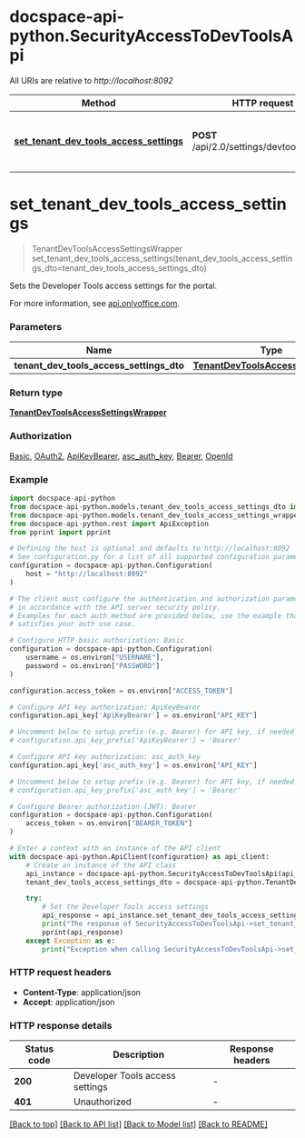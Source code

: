 # docspace-api-python.SecurityAccessToDevToolsApi

All URIs are relative to *http://localhost:8092*

Method | HTTP request | Description
------------- | ------------- | -------------
[**set_tenant_dev_tools_access_settings**](#set_tenant_dev_tools_access_settings) | **POST** /api/2.0/settings/devtoolsaccess | Set the Developer Tools access settings


# **set_tenant_dev_tools_access_settings**
> TenantDevToolsAccessSettingsWrapper set_tenant_dev_tools_access_settings(tenant_dev_tools_access_settings_dto=tenant_dev_tools_access_settings_dto)

Sets the Developer Tools access settings for the portal.

For more information, see [api.onlyoffice.com]().

### Parameters


Name | Type | Description  | Notes
------------- | ------------- | ------------- | -------------
 **tenant_dev_tools_access_settings_dto** | [**TenantDevToolsAccessSettingsDto**](TenantDevToolsAccessSettingsDto.md)|  | [optional] 

### Return type

[**TenantDevToolsAccessSettingsWrapper**](TenantDevToolsAccessSettingsWrapper.md)

### Authorization

[Basic](../README.md#Basic), [OAuth2](../README.md#OAuth2), [ApiKeyBearer](../README.md#ApiKeyBearer), [asc_auth_key](../README.md#asc_auth_key), [Bearer](../README.md#Bearer), [OpenId](../README.md#OpenId)

### Example


```python
import docspace-api-python
from docspace-api-python.models.tenant_dev_tools_access_settings_dto import TenantDevToolsAccessSettingsDto
from docspace-api-python.models.tenant_dev_tools_access_settings_wrapper import TenantDevToolsAccessSettingsWrapper
from docspace-api-python.rest import ApiException
from pprint import pprint

# Defining the host is optional and defaults to http://localhost:8092
# See configuration.py for a list of all supported configuration parameters.
configuration = docspace-api-python.Configuration(
    host = "http://localhost:8092"
)

# The client must configure the authentication and authorization parameters
# in accordance with the API server security policy.
# Examples for each auth method are provided below, use the example that
# satisfies your auth use case.

# Configure HTTP basic authorization: Basic
configuration = docspace-api-python.Configuration(
    username = os.environ["USERNAME"],
    password = os.environ["PASSWORD"]
)

configuration.access_token = os.environ["ACCESS_TOKEN"]

# Configure API key authorization: ApiKeyBearer
configuration.api_key['ApiKeyBearer'] = os.environ["API_KEY"]

# Uncomment below to setup prefix (e.g. Bearer) for API key, if needed
# configuration.api_key_prefix['ApiKeyBearer'] = 'Bearer'

# Configure API key authorization: asc_auth_key
configuration.api_key['asc_auth_key'] = os.environ["API_KEY"]

# Uncomment below to setup prefix (e.g. Bearer) for API key, if needed
# configuration.api_key_prefix['asc_auth_key'] = 'Bearer'

# Configure Bearer authorization (JWT): Bearer
configuration = docspace-api-python.Configuration(
    access_token = os.environ["BEARER_TOKEN"]
)

# Enter a context with an instance of the API client
with docspace-api-python.ApiClient(configuration) as api_client:
    # Create an instance of the API class
    api_instance = docspace-api-python.SecurityAccessToDevToolsApi(api_client)
    tenant_dev_tools_access_settings_dto = docspace-api-python.TenantDevToolsAccessSettingsDto() # TenantDevToolsAccessSettingsDto |  (optional)

    try:
        # Set the Developer Tools access settings
        api_response = api_instance.set_tenant_dev_tools_access_settings(tenant_dev_tools_access_settings_dto=tenant_dev_tools_access_settings_dto)
        print("The response of SecurityAccessToDevToolsApi->set_tenant_dev_tools_access_settings:\n")
        pprint(api_response)
    except Exception as e:
        print("Exception when calling SecurityAccessToDevToolsApi->set_tenant_dev_tools_access_settings: %s\n" % e)
```



### HTTP request headers

 - **Content-Type**: application/json
 - **Accept**: application/json


### HTTP response details

| Status code | Description | Response headers |
|-------------|-------------|------------------|
**200** | Developer Tools access settings |  -  |
**401** | Unauthorized |  -  |

[[Back to top]](#) [[Back to API list]](../README.md#documentation-for-api-endpoints) [[Back to Model list]](../README.md#documentation-for-models) [[Back to README]](../README.md)

